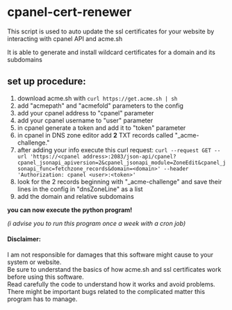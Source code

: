 # cpanel-cert-renewer

This script is used to auto update the ssl certificates for your website by interacting with cpanel API and acme.sh

It is able to generate and install wildcard certificates for a domain and its subdomains

## set up procedure:
1) download acme.sh with `curl https://get.acme.sh | sh`
2) add "acmepath" and "acmefold" parameters to the config
3) add your cpanel address to "cpanel" parameter
4) add your cpanel username to "user" parameter
5) in cpanel generate a token and add it to "token" parameter
6) in cpanel in DNS zone editor add **2** TXT records called "_acme-challenge.<domain>"
7) after adding your info execute this curl request: `curl --request GET --url 'https://<cpanel address>:2083/json-api/cpanel?cpanel_jsonapi_apiversion=2&cpanel_jsonapi_module=ZoneEdit&cpanel_jsonapi_func=fetchzone_records&domain=<domain>' --header 'Authorization: cpanel <user>:<token>'`
8) look for the 2 records beginning with "_acme-challenge" and save their lines in the config in "dnsZoneLine" as a list
9) add the domain and relative subdomains

**you can now execute the python program!**

_(i advise you to run this program once a week with a cron job)_


#### Disclaimer:
I am not responsible for damages that this software might cause to your system or website.  
Be sure to understand the basics of how acme.sh and ssl certificates work before using this software.  
Read carefully the code to understand how it works and avoid problems.  
There might be important bugs related to the complicated matter this program has to manage.